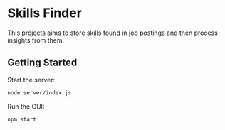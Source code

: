 # Skills Finder

This projects aims to store skills found in job postings and then process
insights from them.

## Getting Started

Start the server:

```bash
node server/index.js
```

Run the GUI:

```bash
npm start
```
